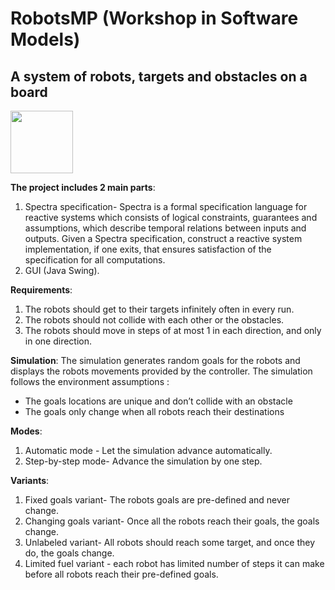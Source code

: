 # RobotsMP (Workshop in Software Models)
  ## A system of robots, targets and obstacles on a board
  
  <img src="https://github.com/nirgorentau/RobotsMP/blob/229d808f581c2ed457897e515f2a51f5fc300db3/simulator.png" width="100" height="100">

**The project includes 2 main parts**:
1. Spectra specification- Spectra is a formal specification language for reactive systems which consists of logical constraints,
guarantees and assumptions, which describe temporal relations between inputs and outputs. Given a Spectra specification, construct a reactive
system implementation, if one exits, that ensures satisfaction of the specification for all computations.
2. GUI (Java Swing).

**Requirements**:
1. The robots should get to their targets infinitely often in every run.
2. The robots should not collide with each other or the obstacles.
3. The robots should move in steps of at most 1 in each direction, and only in one direction.

**Simulation**: 
The simulation generates random goals for the robots and displays the robots movements provided by the controller.
The simulation follows the environment assumptions : 
  - The goals locations are unique and don’t collide with an obstacle 
  - The goals only change when all robots reach their destinations 

**Modes**:
1. Automatic mode - Let the simulation advance automatically. 
2. Step-by-step mode- Advance the simulation by one step.

**Variants**:
1. Fixed goals variant- The robots goals are pre-defined and never change.
2. Changing goals variant- Once all the robots reach their goals, the goals change.
3. Unlabeled variant- All robots should reach some target, and once they do, the goals change.
4. Limited fuel variant - each robot has limited number of steps it can make before all robots reach their pre-defined goals.



